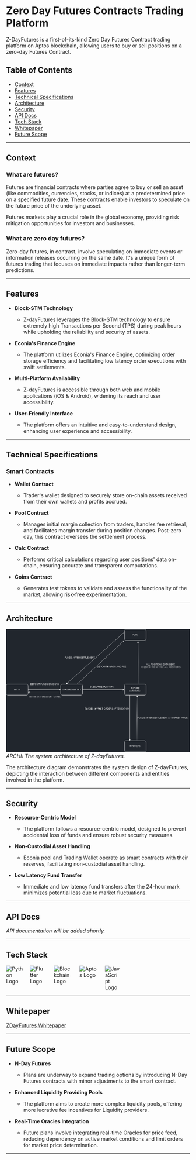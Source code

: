 # Zero Day Futures Contracts Trading Platform

Z-DayFutures is a first-of-its-kind Zero Day Futures Contract trading platform on Aptos blockchain, allowing users to buy or sell positions on a zero-day Futures Contract.

## Table of Contents
- [Context](#context)
- [Features](#features)
- [Technical Specifications](#techspecs)
- [Architecture](#architecture)
- [Security](#security)
- [API Docs](#apidocs)
- [Tech Stack](#techstack)
- [Whitepaper](#whitepaper)
- [Future Scope](#futurescope)

---

## Context
<a name="context"></a>

### What are futures?
Futures are financial contracts where parties agree to buy or sell an asset (like commodities, currencies, stocks, or indices) at a predetermined price on a specified future date. These contracts enable investors to speculate on the future price of the underlying asset.

Futures markets play a crucial role in the global economy, providing risk mitigation opportunities for investors and businesses.

### What are zero day futures?
Zero-day futures, in contrast, involve speculating on immediate events or information releases occurring on the same date. It's a unique form of futures trading that focuses on immediate impacts rather than longer-term predictions.

---

## Features
<a name="features"></a>

- **Block-STM Technology**
  - Z-dayFutures leverages the Block-STM technology to ensure extremely high Transactions per Second (TPS) during peak hours while upholding the reliability and security of assets.

- **Econia's Finance Engine**
  - The platform utilizes Econia's Finance Engine, optimizing order storage efficiency and facilitating low latency order executions with swift settlements.

- **Multi-Platform Availability**
  - Z-dayFutures is accessible through both web and mobile applications (iOS & Android), widening its reach and user accessibility.

- **User-Friendly Interface**
  - The platform offers an intuitive and easy-to-understand design, enhancing user experience and accessibility.

---

## Technical Specifications
<a name="techspecs"></a>

### Smart Contracts

- **Wallet Contract**
  - Trader's wallet designed to securely store on-chain assets received from their own wallets and profits accrued.

- **Pool Contract**
  - Manages initial margin collection from traders, handles fee retrieval, and facilitates margin transfer during position changes. Post-zero day, this contract oversees the settlement process.

- **Calc Contract**
  - Performs critical calculations regarding user positions' data on-chain, ensuring accurate and transparent computations.

- **Coins Contract**
  - Generates test tokens to validate and assess the functionality of the market, allowing risk-free experimentation.

---

## Architecture
<a name="architecture"></a>

![Architecture](./assets/2.png)
*ARCHI: The system architecture of Z-dayFutures.*

The architecture diagram demonstrates the system design of Z-dayFutures, depicting the interaction between different components and entities involved in the platform.

---

## Security
<a name="security"></a>

- **Resource-Centric Model**
  - The platform follows a resource-centric model, designed to prevent accidental loss of funds and ensure robust security measures.

- **Non-Custodial Asset Handling**
  - Econia pool and Trading Wallet operate as smart contracts with their reserves, facilitating non-custodial asset handling.

- **Low Latency Fund Transfer**
  - Immediate and low latency fund transfers after the 24-hour mark minimizes potential loss due to market fluctuations.

---

## API Docs
<a name="apidocs"></a>
*API documentation will be added shortly.*

---

## Tech Stack
<a name="techstack"></a>

<div style="display: flex;">
  <img src="https://upload.wikimedia.org/wikipedia/commons/thumb/0/0a/Python.svg/2048px-Python.svg.png" alt="Python Logo" style="width: 10%; margin-right: 15px">
  <img src="https://static-00.iconduck.com/assets.00/flutter-icon-1651x2048-kopq1sul.png" alt="Flutter Logo" style="width: 8%; margin-right: 25px">
  <img src="https://icodrops.com/wp-content/uploads/2023/04/n1wu7vCF_400x400.jpg" alt="Blockchain Logo" style="width: 10%; margin-right: 20px">
  <img src="https://assets-global.website-files.com/63610769a12ca8b167ecebcf/6529f968615bdcc952ab6e3c_Aptos_Brand_Assets_-_Aptos_Foundation.png" alt="Aptos Logo" style="width: 10%; margin-right: 20px">
  <img src="https://upload.wikimedia.org/wikipedia/commons/thumb/d/d4/Javascript-shield.svg/1200px-Javascript-shield.svg.png" alt="JavaScript Logo" style="width: 8%; margin-right: 20px">
</div>

---

## Whitepaper
<a name="whitepaper"></a>

[ZDayFutures Whitepaper](https://pdfhost.io/v/nMkDjCl5D_whitepaper_1)

---

## Future Scope
<a name="futurescope"></a>

- **N-Day Futures**
  - Plans are underway to expand trading options by introducing N-Day Futures contracts with minor adjustments to the smart contract.

- **Enhanced Liquidity Providing Pools**
  - The platform aims to create more complex liquidity pools, offering more lucrative fee incentives for Liquidity providers.

- **Real-Time Oracles Integration**
  - Future plans involve integrating real-time Oracles for price feed, reducing dependency on active market conditions and limit orders for market price determination.

---
